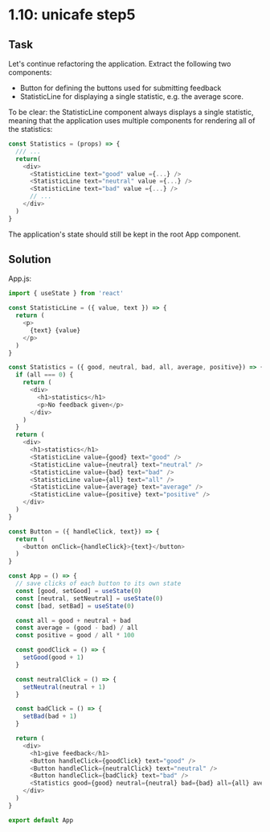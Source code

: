 # 1.10: unicafe step5

## Task

Let's continue refactoring the application. Extract the following two components:

- Button for defining the buttons used for submitting feedback
- StatisticLine for displaying a single statistic, e.g. the average score.

To be clear: the StatisticLine component always displays a single statistic, meaning that the application uses multiple components for rendering all of the statistics:

```javascript
const Statistics = (props) => {
  /// ...
  return(
    <div>
      <StatisticLine text="good" value ={...} />
      <StatisticLine text="neutral" value ={...} />
      <StatisticLine text="bad" value ={...} />
      // ...
    </div>
  )
}
```

The application's state should still be kept in the root App component.

## Solution

App.js:

```javascript
import { useState } from 'react'

const StatisticLine = ({ value, text }) => {
  return (
    <p>
      {text} {value}
    </p>
  )
}

const Statistics = ({ good, neutral, bad, all, average, positive}) => {
  if (all === 0) {
    return (
      <div>
        <h1>statistics</h1>
        <p>No feedback given</p>
      </div>
    )
  }
  return (
    <div>
      <h1>statistics</h1>
      <StatisticLine value={good} text="good" />
      <StatisticLine value={neutral} text="neutral" />
      <StatisticLine value={bad} text="bad" />
      <StatisticLine value={all} text="all" />
      <StatisticLine value={average} text="average" />
      <StatisticLine value={positive} text="positive" />
    </div>
  )
}

const Button = ({ handleClick, text}) => {
  return (
    <button onClick={handleClick}>{text}</button>
  )
}

const App = () => {
  // save clicks of each button to its own state
  const [good, setGood] = useState(0)
  const [neutral, setNeutral] = useState(0)
  const [bad, setBad] = useState(0)

  const all = good + neutral + bad
  const average = (good - bad) / all
  const positive = good / all * 100

  const goodClick = () => {
    setGood(good + 1)
  }

  const neutralClick = () => {
    setNeutral(neutral + 1)
  }

  const badClick = () => {
    setBad(bad + 1)
  }

  return (
    <div>
      <h1>give feedback</h1>
      <Button handleClick={goodClick} text="good" />
      <Button handleClick={neutralClick} text="neutral" />
      <Button handleClick={badClick} text="bad" />
      <Statistics good={good} neutral={neutral} bad={bad} all={all} average={average} positive={positive} />
    </div>
  )
}

export default App
```